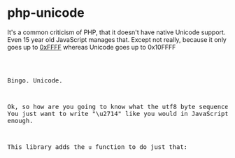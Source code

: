 # php-unicode

It's a common criticism of PHP, that it doesn't have native Unicode support.
Even 15 year old JavaScript manages that. Except not really, because it only goes up to [0xFFFF](https://developer.mozilla.org/en-US/docs/JavaScript/Reference/Global_Objects/String/charCodeAt)
whereas Unicode goes up to 0x10FFFF

<pre><?php
header('Content-Type: text/html; charset=utf8', true );
echo "\xE2\x9C\x94";
</pre>

Bingo. Unicode.

Ok, so how are you going to know what the utf8 byte sequence to use? You just want to write "\u2714" like you would in JavaScript. Fair enough.

This library adds the <code>u</code> function to do just that:

<pre><?php
require('php-unicode.php');
header('Content-Type: text/html; charset=utf8', true );
echo u('\u2714');
</pre>

